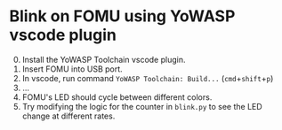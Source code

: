 # Blink on FOMU using YoWASP vscode plugin

0. Install the YoWASP Toolchain vscode plugin.
1. Insert FOMU into USB port.
2. In vscode, run command `YoWASP Toolchain: Build...` (`cmd`+`shift`+`p`)
3. ...
4. FOMU's LED should cycle between different colors.
5. Try modifying the logic for the counter in `blink.py` to see the LED change at different rates.